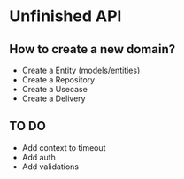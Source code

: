 # Unfinished API

## How to create a new domain?

- Create a Entity (models/entities)
- Create a Repository
- Create a Usecase
- Create a Delivery

## TO DO

- Add context to timeout
- Add auth
- Add validations
